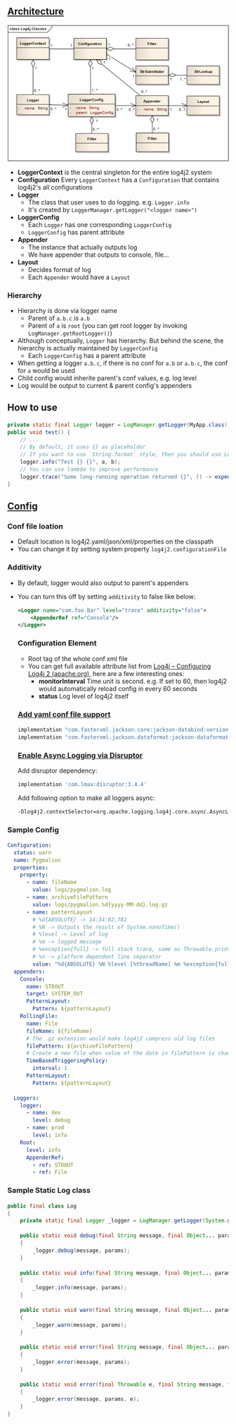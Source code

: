 ## [Architecture](https://logging.apache.org/log4j/2.x/manual/architecture.html)

![Log4j 2 Class Relationships](images\Log4jClasses.jpg)

- **LoggerContext** is the central singleton for the entire log4j2 system
- **Configuration** Every `LoggerContext` has a `Configuration` that contains log4j2's all configurations
- **Logger**
  - The class that user uses to do logging. e.g. `Logger.info`
  - It's created by `LoggerManager.getLogger("<logger name>")`
- **LoggerConfig**
  - Each `Logger` has one corresponding `LoggerConfig`
  - `LoggerConfig` has parent attribute
- **Appender**
  - The instance that actually outputs log
  - We have appender that outputs to console, file...
- **Layout**
  - Decides format of log
  - Each `Appender` would have a `Layout`

### Hierarchy

- Hierarchy is done via logger name
  - Parent of `a.b.c` is `a.b`
  - Parent of `a` is `root` (you can get root logger by invoking `LogManager.getRootLogger()`)
- Although conceptually, `Logger` has hierarchy. But behind the scene, the hierarchy is actually maintained by `LoggerConfig`
  - Each `LoggerConfig` has a parent attribute
- When getting a logger `a.b.c`, if there is no conf for `a.b` or `a.b.c`, the conf for `a` would be used
- Child config would inherite parent's conf values, e.g. log level
- Log would be output to current & parent config's appenders

## How to use

```java
private static final Logger logger = LogManager.getLogger(MyApp.class);
public void test() {
    // ...
    // By default, it uses {} as placeholder
    // If you want to use `String.format` style, then you should use LogManager.getFormatterLogger(xxx) to get logger
    logger.info("Test {} {}", a, b);
    // You can use lambda to improve performance
    logger.trace("Some long-running operation returned {}", () -> expensiveOperation());
}
```

## [Config](https://logging.apache.org/log4j/2.x/manual/configuration.html)

### Conf file loation

- Default location is log4j2.yaml/json/xml/properties on the classpath
- You can change it by setting system property `log4j2.configurationFile`

### Additivity

- By default, logger would also output to parent's appenders

- You can turn this off by setting `additivity` to false like below:

  ```xml
  <Logger name="com.foo.Bar" level="trace" additivity="false">
      <AppenderRef ref="Console"/>
  </Logger>
  ```

  ### Configuration Element

  - Root tag of the whole conf xml file
  - You can get full available attribute list from [Log4j – Configuring Log4j 2 (apache.org)](https://logging.apache.org/log4j/2.x/manual/configuration.html), here are a few interesting ones:
    - **monitorInterval** Time unit is second. e.g. If set to 60, then log4j2 would automatically reload config in every 60 seconds
    - **status** Log level of log4j2 itself

  ### [Add yaml conf file support](https://logging.apache.org/log4j/2.x/runtime-dependencies.html)

  ```groovy
  implementation "com.fasterxml.jackson.core:jackson-databind:version"
  implementation "com.fasterxml.jackson.dataformat:jackson-dataformat-yaml:version"
  ```

  ### [Enable Async Logging via Disruptor](https://logging.apache.org/log4j/2.x/manual/async.html)

  Add disruptor dependency:

  ```groovy
  implementation 'com.lmax:disruptor:3.4.4'
  ```

  Add following option to make all loggers async:

  ```bash
  -Dlog4j2.contextSelector=org.apache.logging.log4j.core.async.AsyncLoggerContextSelector

### Sample Config

```yaml
Configuration:
  status: warn
  name: Pygmalion
  properties:
    property:
      - name: fileName
        value: logs/pygmalion.log
      - name: archiveFilePattern
        value: logs/pygmalion.%d{yyyy-MM-dd}.log.gz
      - name: patternLayout
        # %d{ABSOLUTE} -> 14:34:02,781
        # %N -> Outputs the result of System.nanoTime()
        # %level -> Level of log
        # %m -> logged message
        # %exception{full} -> full stack trace, same as Throwable.printStackTrace
        # %n -> platform dependent line separator
        value: "%d{ABSOLUTE} %N %level [%threadName] %m %exception{full}%n"
  appenders:
    Console:
      name: STDOUT
      target: SYSTEM_OUT
      PatternLayout:
        Pattern: ${patternLayout}
    RollingFile:
      name: File
      fileName: ${fileName}
      # The .gz extension would make log4j2 compress old log files
      filePattern: ${archiveFilePattern}
      # Create a new file when value of the date in filePattern is changed. i.e. %d{yyyy-MM-dd}
      TimeBasedTriggeringPolicy:
        interval: 1
      PatternLayout:
        Pattern: ${patternLayout}

  Loggers:
    logger:
      - name: dev
        level: debug
      - name: prod
        level: info
    Root:
      level: info
      AppenderRef:
        - ref: STDOUT
        - ref: File
```

### Sample Static Log class

```java
public final class Log
{
	private static final Logger _logger = LogManager.getLogger(System.getProperty("mode", "prod"));

	public static void debug(final String message, final Object... params)
	{
		_logger.debug(message, params);
	}

	public static void info(final String message, final Object... params)
	{
		_logger.info(message, params);
	}

	public static void warn(final String message, final Object... params)
	{
		_logger.warn(message, params);
	}

	public static void error(final String message, final Object... params)
	{
		_logger.error(message, params);
	}

	public static void error(final Throwable e, final String message, final Object... params)
	{
		_logger.error(message, params, e);
	}
}
```


